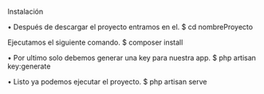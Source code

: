 Instalación

•	Después de descargar el proyecto entramos en el.
$ cd nombreProyecto

Ejecutamos el siguiente comando.
$ composer install

•	Por ultimo solo debemos generar una key para nuestra app.
 $ php artisan key:generate
 
•	Listo ya podemos ejecutar el proyecto.
$ php artisan serve
